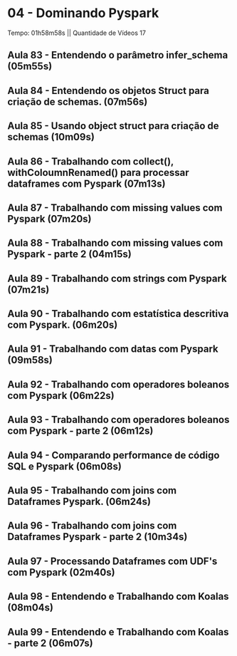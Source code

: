 # 04 - Dominando Pyspark

Tempo: 01h58m58s || Quantidade de Vídeos 17

## Aula 83 - Entendendo o parâmetro infer_schema (05m55s)



## Aula 84 - Entendendo os objetos Struct para criação de schemas. (07m56s)



## Aula 85 - Usando object struct para criação de schemas (10m09s)



## Aula 86 - Trabalhando com collect(), withColoumnRenamed() para processar dataframes com Pyspark (07m13s)



## Aula 87 - Trabalhando com missing values com Pyspark (07m20s)



## Aula 88 - Trabalhando com missing values com Pyspark - parte 2 (04m15s)



## Aula 89 - Trabalhando com strings com Pyspark (07m21s)



## Aula 90 - Trabalhando com estatística descritiva com Pyspark. (06m20s)



## Aula 91 - Trabalhando com datas com Pyspark (09m58s)



## Aula 92 - Trabalhando com operadores boleanos com Pyspark (06m22s)



## Aula 93 - Trabalhando com operadores boleanos com Pyspark - parte 2 (06m12s)



## Aula 94 - Comparando performance de código SQL e Pyspark (06m08s)



## Aula 95 - Trabalhando com joins com Dataframes Pyspark. (06m24s)



## Aula 96 - Trabalhando com joins com Dataframes Pyspark - parte 2 (10m34s)



## Aula 97 - Processando Dataframes com UDF's com Pyspark (02m40s)



## Aula 98 - Entendendo e Trabalhando com Koalas (08m04s)



## Aula 99 - Entendendo e Trabalhando com Koalas - parte 2 (06m07s)



